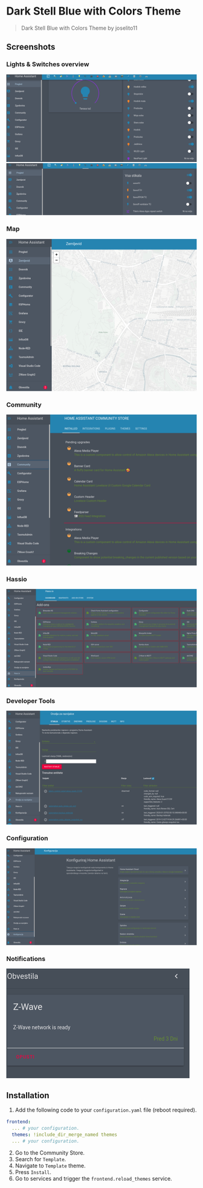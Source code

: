 # Dark Stell Blue with Colors Theme

> Dark Stell Blue with Colors Theme by joselito11

## Screenshots

### Lights & Switches overview

![Alt text](https://github.com/joselito11/home-assistant/blob/master/Zaslonska%20slika%202020-01-25%2012-14-33.png "Optional title")
![Alt text](https://github.com/joselito11/home-assistant/blob/master/Zaslonska%20slika%202020-01-25%2012-14-59.png "Optional title")

### Map

![Alt text](https://github.com/joselito11/home-assistant/blob/master/Zaslonska%20slika%202020-01-25%2012-13-12.png "Optional title")


### Community

![Alt text](https://github.com/joselito11/home-assistant/blob/master/Zaslonska%20slika%202020-01-25%2012-13-35.png "Optional title")

### Hassio

![Alt text](https://github.com/joselito11/home-assistant/blob/master/Zaslonska%20slika%202020-01-25%2012-15-31.png "Optional title")

### Developer Tools

![Alt text](https://github.com/joselito11/home-assistant/blob/master/Zaslonska%20slika%202020-01-25%2012-16-32.png "Optional title")

### Configuration

![Alt text](https://github.com/joselito11/home-assistant/blob/master/Zaslonska%20slika%202020-01-25%2012-15-41.png "Optional title")

### Notifications

![Alt text](https://github.com/joselito11/home-assistant/blob/master/Zaslonska%20slika%202020-01-25%2012-15-59.png "Optional title")

## Installation

1. Add the following code to your `configuration.yaml` file (reboot required).

```yaml
frontend:
  ... # your configuration.
  themes: !include_dir_merge_named themes
  ... # your configuration.
```

2. Go to the Community Store.
3. Search for `Template`.
4. Navigate to `Template` theme.
5. Press `Install`.
6. Go to services and trigger the `frontend.reload_themes` service.
